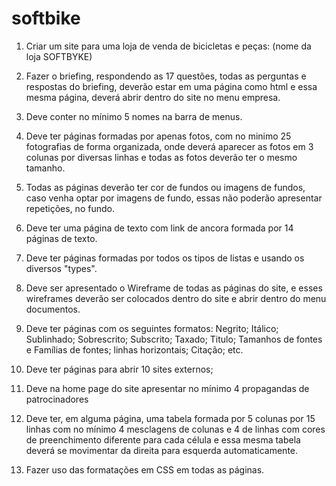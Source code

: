 # softbike

1) Criar um site para uma loja de venda de bicicletas e peças: (nome da loja SOFTBYKE)

2) Fazer o briefing, respondendo as 17 questões, todas as perguntas e respostas do briefing, deverão estar em uma página como html e essa mesma página, deverá abrir dentro do site no menu empresa.
   
3) Deve conter no mínimo 5 nomes na barra de menus.

4) Deve ter páginas formadas por apenas fotos, com no minimo 25 fotografias de forma organizada, onde deverá aparecer as fotos em 3 colunas por diversas linhas e todas as fotos deverão ter o mesmo tamanho.

5) Todas as páginas deverão ter cor de fundos ou imagens de fundos, caso venha optar por imagens de fundo, essas não poderão apresentar repetições, no fundo.

6) Deve ter uma página de texto com link de ancora formada por 14 páginas de texto.

7) Deve ter páginas formadas por todos os tipos de listas e usando os diversos "types".

8) Deve ser apresentado o Wireframe de todas as páginas do site, e esses wireframes deverão ser colocados dentro do site e abrir dentro do menu documentos.

9) Deve ter páginas com os seguintes formatos: Negrito; Itálico; Sublinhado; Sobrescrito; Subscrito; Taxado; Titulo; Tamanhos de fontes e Famílias de fontes; linhas horizontais; Citação; etc.

10) Deve ter páginas para abrir 10 sites externos;

11) Deve na home page do site apresentar no mínimo 4 propagandas de patrocinadores

12) Deve ter, em alguma página, uma tabela formada por 5 colunas por 15 linhas com no mínimo 4 mesclagens de colunas e 4 de linhas com cores de preenchimento diferente para cada célula e essa mesma tabela deverá se movimentar da direita para esquerda automaticamente.

13) Fazer uso das formatações em CSS em todas as páginas.
